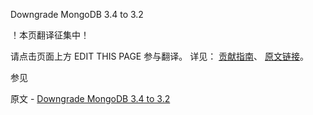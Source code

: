  Downgrade MongoDB 3.4 to 3.2

 ！本页翻译征集中！

请点击页面上方 EDIT THIS PAGE 参与翻译。
详见：
[贡献指南]( https://github.com/whaleal/MongoDB-Manual-zh/blob/master/CONTRIBUTING.md )、
[原文链接](  https://docs.mongodb.com/manual/release-notes/3.4-downgrade/  )。

 参见

原文 - [Downgrade MongoDB 3.4 to 3.2]( https://docs.mongodb.com/manual/release-notes/3.4-downgrade/ )


